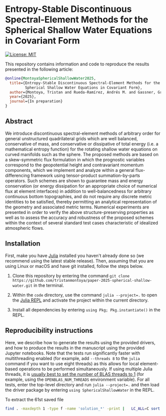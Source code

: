 # Entropy-Stable Discontinuous Spectral-Element Methods for the Spherical Shallow Water Equations in Covariant Form

[![License: MIT](https://img.shields.io/badge/License-MIT-success.svg)](https://opensource.org/licenses/MIT)

This repository contains information and code to reproduce the results presented in the following article:
```bibtex
@online{MontoyaSphericalShallowWater2025,
  title={Entropy-Stable Discontinuous Spectral-Element Methods for the 
         Spherical Shallow Water Equations in Covariant Form},
  author={Montoya, Tristan and Rueda-Ramírez, Andrés M. and Gassner, Gregor J.},
  year={2025},
  journal={In preparation}
}
```

## Abstract
We introduce discontinuous spectral-element methods of arbitrary order for general unstructured quadrilateral grids which are well balanced, conservative of mass, and conservative or dissipative of total energy (i.e. a mathematical entropy function) for the rotating shallow water equations on curved manifolds such as the sphere. The proposed methods are based on a skew-symmetric flux formulation in which the prognostic variables correspond to the geopotential height and contravariant momentum components, which we implement and analyze within a general flux-differencing framework using tensor-product summation-by-parts operators. Such schemes are shown to guarantee mass and energy conservation (or energy dissipation for an appropriate choice of numerical flux at element interfaces) in addition to well-balancedness for arbitrary continuous bottom topographies, and do not require any discrete metric identities to be satisfied, thereby permitting an analytical representation of the geometry and associated metric terms. Numerical experiments are presented in order to verify the above structure-preserving properties as well as to assess the accuracy and robustness of the proposed schemes within the context of several standard test cases characteristic of idealized atmospheric flows.

## Installation
First, make you have [Julia](https://julialang.org/downloads/) installed you haven't already done so (we recommend using the latest stable release). Then, assuming that you are using Linux or macOS and have git installed, follow the steps below.

1. Clone this repository by entering the command `git clone https://github.com/tristanmontoya/paper-2025-spherical-shallow-water.git` in the terminal.

2. Within the `code` directory, use the command `julia --project=.` to open the [Julia REPL](https://docs.julialang.org/en/v1/stdlib/REPL/) and activate the project within the current directory. 

3. Install all dependencies by entering `using Pkg; Pkg.instantiate()` in the REPL.

## Reproducibility instructions
Here, we describe how to generate the results using the provided drivers, and how to produce the results in the manuscript using the provided Jupyter notebooks. Note that the tests run significantly faster with multithreading enabled (for example, add `--threads 8` to the `julia` command if you want to use eight threads) as this allows for local element-based operations to be performed simultaneously. If using multiple Julia threads, it is [usually best to set the number of BLAS threads to 1](https://carstenbauer.github.io/ThreadPinning.jl/dev/explanations/blas/) (for example, using the `OPENBLAS_NUM_THREADS` environment variable). For all tests, enter the top-level directory and run `julia --project=.` and then load the driver package by entering `using SphericalShallowWater` in the REPL.

To extract the 61st saved file 
```bash
find . -maxdepth 1 -type f -name 'solution_*' -print |   LC_ALL=C sort |   sed -n "61p"
```